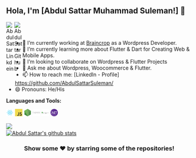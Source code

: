 ## Hola, I'm [Abdul Sattar Muhammad Suleman!] 👋



<a href="https://www.linkedin.com/in/abdulsattarsuleman">
  <img align="left" alt="Abdul Sattar Linkdein" width="22px" src="https://cdn.jsdelivr.net/npm/simple-icons@v3/icons/linkedin.svg" />
</a>
<a href="https://github.com/AbdulSattarSuleman/">
  <img align="left" alt="Abdul Sattar Github" width="22px" src="https://cdn.jsdelivr.net/npm/simple-icons@v3/icons/github.svg" />
</a>

<br/>
<br/>

- 🔭 I’m currently working at [Braincrop](https://braincrop.net/brainsite/) as a Wordpress Developer.
- 🌱 I’m currently learning more about Flutter & Dart for Creating Web & Mobile Apps.
- 👯 I’m looking to collaborate on Wordpress & Flutter Projects
- 💬 Ask me about Wordpress, Woocommerce & Flutter.
- 📫 How to reach me: [LinkedIn - Profile] https://github.com/AbdulSattarSuleman/
- 😄 Pronouns: He/His

**Languages and Tools:**

<code><img height="20" src="https://raw.githubusercontent.com/github/explore/80688e429a7d4ef2fca1e82350fe8e3517d3494d/topics/react/react.png"></code>
<code><img height="20" src="https://raw.githubusercontent.com/github/explore/80688e429a7d4ef2fca1e82350fe8e3517d3494d/topics/javascript/javascript.png"></code>
<code><img height="20" src="https://raw.githubusercontent.com/github/explore/80688e429a7d4ef2fca1e82350fe8e3517d3494d/topics/nodejs/nodejs.png"></code>
<code><img height="20" src="https://raw.githubusercontent.com/github/explore/80688e429a7d4ef2fca1e82350fe8e3517d3494d/topics/express/express.png"></code>
<code><img height="20" src="https://raw.githubusercontent.com/github/explore/80688e429a7d4ef2fca1e82350fe8e3517d3494d/topics/mongodb/mongodb.png"></code>
<code><img height="20" src="https://raw.githubusercontent.com/github/explore/93d8a67084f94b2a444e510199a6e7622e5b09a3/topics/dotnet/dotnet.png"></code>

<a href="https://github.com/AbdulSattarSuleman/">
  <img align="center" src="https://github-readme-stats.vercel.app/api/top-langs/?username=AbdulSattarSuleman&theme=light&hide_langs_below=1" />
</a>
<br/>
<a href=https://github.com/AbdulSattarSuleman/">
 <img align="center" src="https://github-readme-stats.vercel.app/api?username=AbdulSattarSuleman&show_icons=true&theme=light&line_height=27" alt="Abdul Sattar's github stats"/>
</a>
<div align="center">
  
### Show some ❤️ by starring some of the repositories!

</div>
